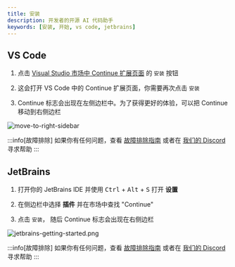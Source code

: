 ```yaml
---
title: 安装
description: 开发者的开源 AI 代码助手
keywords: [安装, 开始, vs code, jetbrains]
---
```


## VS Code

1. 点击 [Visual Studio 市场中 Continue 扩展页面](https://marketplace.visualstudio.com/items?itemName=Continue.continue) 的 `安装` 按钮

2. 这会打开 VS Code 中的 Continue 扩展页面，你需要再次点击 `安装`

3. Continue 标志会出现在左侧边栏中。为了获得更好的体验，可以把 Continue 移动到右侧边栏

![move-to-right-sidebar](/img/move-to-right-sidebar.gif)

:::info[故障排除]
如果你有任何问题，查看 [故障排除指南](../troubleshooting.mdx) 或者在 [我们的 Discord](https://discord.gg/NWtdYexhMs) 寻求帮助
:::

## JetBrains

1. 打开你的 JetBrains IDE 并使用 <kbd>Ctrl</kbd> + <kbd>Alt</kbd> + <kbd>S</kbd> 打开 **设置**

2. 在侧边栏中选择 **插件** 并在市场中查找 "Continue"

3. 点击 `安装`， 随后 Continue 标志会出现在右侧边栏

![jetbrains-getting-started.png](/img/jetbrains-getting-started.png)

:::info[故障排除]
如果你有任何问题，查看 [故障排除指南](../troubleshooting.mdx) 或者在 [我们的 Discord](https://discord.com/invite/EfJEfdFnDQ) 寻求帮助
:::
